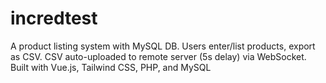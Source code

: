 # incredtest
A product listing system with MySQL DB. Users enter/list products, export as CSV. CSV auto-uploaded to remote server (5s delay) via WebSocket. Built with Vue.js, Tailwind CSS, PHP, and MySQL
